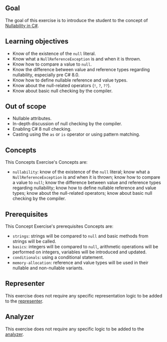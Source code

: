 ## Goal

The goal of this exercise is to introduce the student to the concept of [Nullability in C#][null-keyword].

## Learning objectives

- Know of the existence of the `null` literal.
- Know what a `NullReferenceException` is and when it is thrown.
- Know how to compare a value to `null`.
- Know the difference between value and reference types regarding nullability, especially pre C# 8.0.
- Know how to define nullable reference and value types.
- Know about the null-related operators (`!`, `?`, `??`).
- Know about basic null checking by the compiler.

## Out of scope

- Nullable attributes.
- In-depth discussion of null checking by the compiler.
- Enabling C# 8 null checking.
- Casting using the `as` or `is` operator or using pattern matching.

## Concepts

This Concepts Exercise's Concepts are:

- `nullability`: know of the existence of the `null` literal; know what a `NullReferenceException` is and when it is thrown; know how to compare a value to `null`; know the difference between value and reference types regarding nullability; know how to define nullable reference and value types; know about the null-related operators; know about basic null checking by the compiler.

## Prerequisites

This Concept Exercise's prerequisites Concepts are:

- `strings`: strings will be compared to `null` and basic methods from strings will be called.
- `basics`: integers will be compared to `null`, arithmetic operations will be performed on integers, variables will be introduced and updated.
- `conditionals`: using a conditional statement.
- `memory-allocation`: reference and value types will be used in their nullable and non-nullable variants.

## Representer

This exercise does not require any specific representation logic to be added to the [representer][representer].

## Analyzer

This exercise does not require any specific logic to be added to the [analyzer][analyzer].

[analyzer]: https://github.com/exercism/csharp-analyzer
[representer]: https://github.com/exercism/csharp-representer
[null-keyword]: https://docs.microsoft.com/en-us/dotnet/csharp/language-reference/keywords/null

